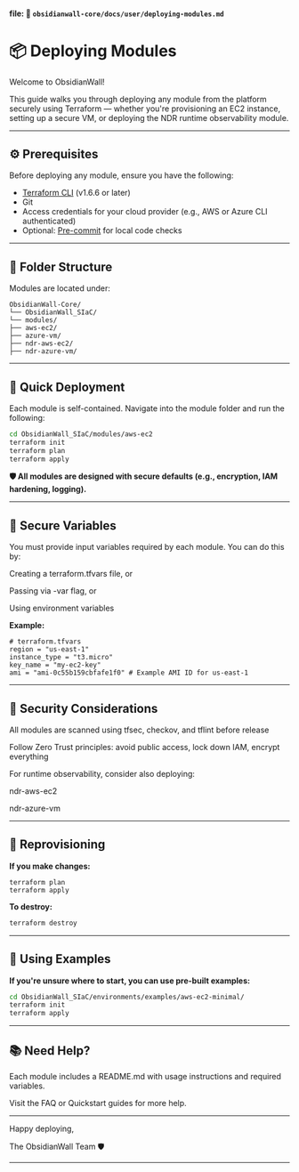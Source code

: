 
#### file: 📁 `obsidianwall-core/docs/user/deploying-modules.md`



# 📦 Deploying Modules

Welcome to ObsidianWall!

This guide walks you through deploying any module from the platform securely using Terraform — whether you're provisioning an EC2 instance, setting up a secure VM, or deploying the NDR runtime observability module.

---

## ⚙️ Prerequisites

Before deploying any module, ensure you have the following:

- [Terraform CLI](https://www.terraform.io/downloads.html) (v1.6.6 or later)
- Git
- Access credentials for your cloud provider (e.g., AWS or Azure CLI authenticated)
- Optional: [Pre-commit](https://pre-commit.com/) for local code checks

---

## 📁 Folder Structure

Modules are located under:
```
ObsidianWall-Core/
└── ObsidianWall_SIaC/
└── modules/
├── aws-ec2/
├── azure-vm/
├── ndr-aws-ec2/
├── ndr-azure-vm/
```


---

## 🚀 Quick Deployment

Each module is self-contained. Navigate into the module folder and run the following:

```bash
cd ObsidianWall_SIaC/modules/aws-ec2
terraform init
terraform plan
terraform apply
```
**🛡️ All modules are designed with secure defaults (e.g., encryption, IAM hardening, logging).**

----

## 🔑 Secure Variables

You must provide input variables required by each module. You can do this by:

Creating a terraform.tfvars file, or

Passing via -var flag, or

Using environment variables

**Example:**
```hcl
# terraform.tfvars
region = "us-east-1"
instance_type = "t3.micro"
key_name = "my-ec2-key"
ami = "ami-0c55b159cbfafe1f0" # Example AMI ID for us-east-1
```
---
## 🧠 Security Considerations

All modules are scanned using tfsec, checkov, and tflint before release

Follow Zero Trust principles: avoid public access, lock down IAM, encrypt everything

For runtime observability, consider also deploying:

  ndr-aws-ec2

  ndr-azure-vm

----

## 🔄 Reprovisioning
**If you make changes:**
```
terraform plan
terraform apply
```

**To destroy:**
```bash
terraform destroy
```

---
## 🧪 Using Examples

**If you're unsure where to start, you can use pre-built examples:**
```bash
cd ObsidianWall_SIaC/environments/examples/aws-ec2-minimal/
terraform init
terraform apply
```
---
## 📚 Need Help?

Each module includes a README.md with usage instructions and required variables.

Visit the FAQ or Quickstart guides for more help.

---

Happy deploying,

The ObsidianWall Team 🛡️

---